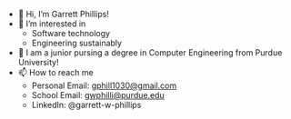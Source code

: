 - 👋 Hi, I’m Garrett Phillips!
- 👀 I’m interested in
    - Software technology
    - Engineering sustainably
- 🌱 I am a junior pursing a degree in Computer Engineering
      from Purdue University!
- 📫 How to reach me
    - Personal Email: gphill1030@gmail.com
    - School Email:   gwphilli@purdue.edu
    - LinkedIn:       @garrett-w-phillips
